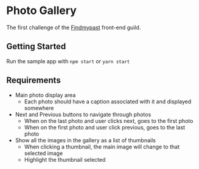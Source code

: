 # Photo Gallery

The first challenge of the [Findmypast](http://tech.findmypast.com/) front-end guild.

## Getting Started

Run the sample app with `npm start` or `yarn start`

## Requirements

- Main photo display area
  - Each photo should have a caption associated with it and displayed somewhere
- Next and Previous buttons to navigate through photos
  - When on the last photo and user clicks next, goes to the first photo
  - When on the first photo and user click previous, goes to the last photo
- Show all the images in the gallery as a list of thumbnails
  - When clicking a thumbnail, the main image will change to that selected image
  - Highlight the thumbnail selected
